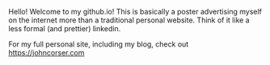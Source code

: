Hello! Welcome to my github.io! This is basically a poster advertising myself on the internet more than a traditional personal website. Think of it like a less formal (and prettier) linkedin.

For my full personal site, including my blog, check out https://johncorser.com
